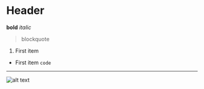 # Header
**bold**
*italic*
> blockquote
1. First item
- First item
`code`
---
![alt text](stevens-official-pmscolor-r.jpg)
